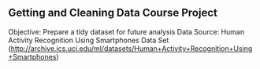 ## Getting and Cleaning Data Course Project
Objective:  Prepare a tidy dataset for future analysis
Data Source:  Human Activity Recognition Using Smartphones Data Set
(http://archive.ics.uci.edu/ml/datasets/Human+Activity+Recognition+Using+Smartphones)
